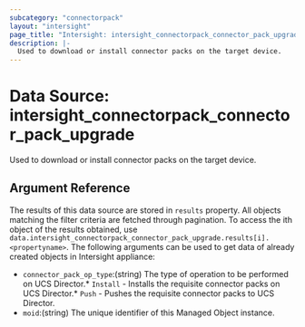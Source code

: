 ```yaml
---
subcategory: "connectorpack"
layout: "intersight"
page_title: "Intersight: intersight_connectorpack_connector_pack_upgrade"
description: |-
  Used to download or install connector packs on the target device.
---
```


# Data Source: intersight_connectorpack_connector_pack_upgrade
Used to download or install connector packs on the target device.
## Argument Reference
The results of this data source are stored in `results` property.
All objects matching the filter criteria are fetched through pagination.
To access the ith object of the results obtained, use `data.intersight_connectorpack_connector_pack_upgrade.results[i].<propertyname>`.
The following arguments can be used to get data of already created objects in Intersight appliance:
* `connector_pack_op_type`:(string) The type of operation to be performed on UCS Director.* `Install` - Installs the requisite connector packs on UCS Director.* `Push` - Pushes the requisite connector packs to UCS Director. 
* `moid`:(string) The unique identifier of this Managed Object instance. 
 